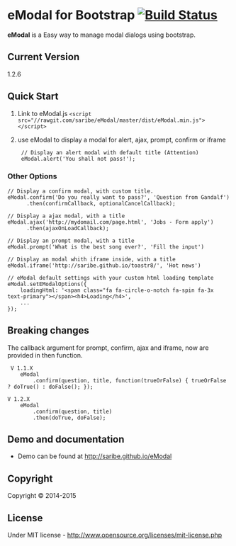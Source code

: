 # eModal for Bootstrap [![Build Status](https://travis-ci.org/saribe/eModal.svg?branch=master)](https://travis-ci.org/saribe/eModal)
**eModal** is a Easy way to manage modal dialogs using bootstrap.

## Current Version
1.2.6

## Quick Start

1. Link to eModal.js `<script src="//rawgit.com/saribe/eModal/master/dist/eModal.min.js"></script>`
2. use eModal to display a modal for alert, ajax, prompt, confirm or iframe

		// Display an alert modal with default title (Attention)
		eModal.alert('You shall not pass!');

### Other Options
	// Display a confirm modal, with custom title.
	eModal.confirm('Do you really want to pass?', 'Question from Gandalf')
          .then(confirmCallback, optionalCancelCallback);

	// Display a ajax modal, with a title
	eModal.ajax('http://mydomail.com/page.html', 'Jobs - Form apply')
          .then(ajaxOnLoadCallback);

	// Display an prompt modal, with a title
	eModal.prompt('What is the best song ever?', 'Fill the input')

	// Display an modal whith iframe inside, with a title
	eModal.iframe('http://saribe.github.io/toastr8/', 'Hot news')

	// eModal default settings with your custom html loading template
	eModal.setEModalOptions({
        loadingHtml: '<span class="fa fa-circle-o-notch fa-spin fa-3x text-primary"></span><h4>Loading</h4>',
        ...
    });

## Breaking changes

The callback argument for prompt, confirm, ajax and iframe, now are provided in then function.

     V 1.1.X
        eModal
            .confirm(question, title, function(trueOrFalse) { trueOrFalse ? doTrue() : doFalse(); });

    V 1.2.X
        eModal
            .confirm(question, title)
            .then(doTrue, doFalse);

## Demo and documentation
- Demo can be found at http://saribe.github.io/eModal

## Copyright
Copyright © 2014-2015

## License
Under MIT license - http://www.opensource.org/licenses/mit-license.php
